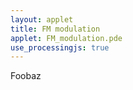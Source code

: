 ```yaml
---
layout: applet
title: FM modulation
applet: FM_modulation.pde
use_processingjs: true
---
```


Foobaz
